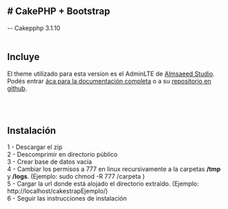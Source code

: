 <h2># CakePHP + Bootstrap</h2>
-- Cakepphp 3.1.10
<br /><br />

<h2>Incluye</h2>

El theme utilizado para esta version es el AdminLTE de <a href="https://almsaeedstudio.com/" target="_blank">Almsaeed Studio</a>. Podés entrar <a href="https://almsaeedstudio.com/themes/AdminLTE/documentation/index.html" target="_blank">áca para la documentación completa</a> o a su <a href="https://github.com/almasaeed2010/AdminLTE" target="_blank">repositorio en github</a>.

<br /><br />

<h2>Instalación</h2>

1 - Descargar el zip
<br />
2 - Descomprimir en directorio público
<br />
3 - Crear base de datos vacía
<br />
4 - Cambiar los permisos a 777 en linux recursivamente a la carpetas <b>/tmp</b> y <b>/logs</b>. (Ejemplo:  sudo chmod -R 777 /carpeta )
<br />
5 - Cargar la url donde está alojado el directorio extraído.  (Ejemplo:  http://localhost/cakestrapEjemplo/)
<br />
6 - Seguir las instrucciones de instalación

<br /><br />




